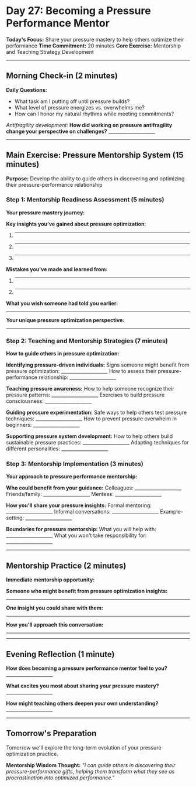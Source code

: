 # Day 27: Becoming a Pressure Performance Mentor

**Today's Focus:** Share your pressure mastery to help others optimize their performance
**Time Commitment:** 20 minutes
**Core Exercise:** Mentorship and Teaching Strategy Development

---

## Morning Check-in (2 minutes)

**Daily Questions:**
- What task am I putting off until pressure builds?
- What level of pressure energizes vs. overwhelms me?
- How can I honor my natural rhythms while meeting commitments?

*Antifragility development:*
**How did working on pressure antifragility change your perspective on challenges?** ____________________

---

## Main Exercise: Pressure Mentorship System (15 minutes)

**Purpose:** Develop the ability to guide others in discovering and optimizing their pressure-performance relationship

### Step 1: Mentorship Readiness Assessment (5 minutes)

**Your pressure mastery journey:**

**Key insights you've gained about pressure optimization:**
1. ____________________
2. ____________________
3. ____________________

**Mistakes you've made and learned from:**
1. ____________________
2. ____________________

**What you wish someone had told you earlier:**
____________________

**Your unique pressure optimization perspective:**
____________________

### Step 2: Teaching and Mentorship Strategies (7 minutes)

**How to guide others in pressure optimization:**

**Identifying pressure-driven individuals:**
Signs someone might benefit from pressure optimization: ____________________
How to assess their pressure-performance relationship: ____________________

**Teaching pressure awareness:**
How to help someone recognize their pressure patterns: ____________________
Exercises to build pressure consciousness: ____________________

**Guiding pressure experimentation:**
Safe ways to help others test pressure techniques: ____________________
How to prevent pressure overwhelm in beginners: ____________________

**Supporting pressure system development:**
How to help others build sustainable pressure practices: ____________________
Adapting techniques for different personalities: ____________________

### Step 3: Mentorship Implementation (3 minutes)

**Your approach to pressure performance mentorship:**

**Who could benefit from your guidance:**
Colleagues: ____________________
Friends/family: ____________________
Mentees: ____________________

**How you'll share your pressure insights:**
Formal mentoring: ____________________
Informal conversations: ____________________
Example-setting: ____________________

**Boundaries for pressure mentorship:**
What you will help with: ____________________
What you won't take responsibility for: ____________________

---

## Mentorship Practice (2 minutes)

**Immediate mentorship opportunity:**

**Someone who might benefit from pressure optimization insights:**
____________________

**One insight you could share with them:**
____________________

**How you'll approach this conversation:**
____________________

---

## Evening Reflection (1 minute)

**How does becoming a pressure performance mentor feel to you?** ____________________

**What excites you most about sharing your pressure mastery?** ____________________

**How might teaching others deepen your own understanding?** ____________________

---

## Tomorrow's Preparation
Tomorrow we'll explore the long-term evolution of your pressure optimization practice.

**Mentorship Wisdom Thought:**
*"I can guide others in discovering their pressure-performance gifts, helping them transform what they see as procrastination into optimized performance."*